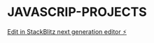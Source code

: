 # JAVASCRIP-PROJECTS

[Edit in StackBlitz next generation editor ⚡️](https://stackblitz.com/~/github.com/upriser72/JAVASCRIP-PROJECTS)